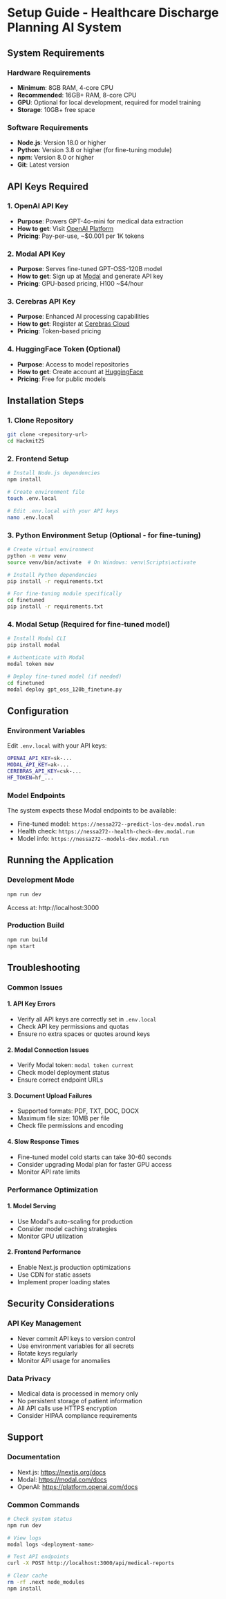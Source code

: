 # Setup Guide - Healthcare Discharge Planning AI System

## System Requirements

### Hardware Requirements
- **Minimum**: 8GB RAM, 4-core CPU
- **Recommended**: 16GB+ RAM, 8-core CPU
- **GPU**: Optional for local development, required for model training
- **Storage**: 10GB+ free space

### Software Requirements
- **Node.js**: Version 18.0 or higher
- **Python**: Version 3.8 or higher (for fine-tuning module)
- **npm**: Version 8.0 or higher
- **Git**: Latest version

## API Keys Required

### 1. OpenAI API Key
- **Purpose**: Powers GPT-4o-mini for medical data extraction
- **How to get**: Visit [OpenAI Platform](https://platform.openai.com/api-keys)
- **Pricing**: Pay-per-use, ~$0.001 per 1K tokens

### 2. Modal API Key
- **Purpose**: Serves fine-tuned GPT-OSS-120B model
- **How to get**: Sign up at [Modal](https://modal.com) and generate API key
- **Pricing**: GPU-based pricing, H100 ~$4/hour

### 3. Cerebras API Key
- **Purpose**: Enhanced AI processing capabilities
- **How to get**: Register at [Cerebras Cloud](https://cloud.cerebras.ai)
- **Pricing**: Token-based pricing

### 4. HuggingFace Token (Optional)
- **Purpose**: Access to model repositories
- **How to get**: Create account at [HuggingFace](https://huggingface.co/settings/tokens)
- **Pricing**: Free for public models

## Installation Steps

### 1. Clone Repository
```bash
git clone <repository-url>
cd Hackmit25
```

### 2. Frontend Setup
```bash
# Install Node.js dependencies
npm install

# Create environment file
touch .env.local

# Edit .env.local with your API keys
nano .env.local
```

### 3. Python Environment Setup (Optional - for fine-tuning)
```bash
# Create virtual environment
python -m venv venv
source venv/bin/activate  # On Windows: venv\Scripts\activate

# Install Python dependencies
pip install -r requirements.txt

# For fine-tuning module specifically
cd finetuned
pip install -r requirements.txt
```

### 4. Modal Setup (Required for fine-tuned model)
```bash
# Install Modal CLI
pip install modal

# Authenticate with Modal
modal token new

# Deploy fine-tuned model (if needed)
cd finetuned
modal deploy gpt_oss_120b_finetune.py
```

## Configuration

### Environment Variables
Edit `.env.local` with your API keys:
```bash
OPENAI_API_KEY=sk-...
MODAL_API_KEY=ak-...
CEREBRAS_API_KEY=csk-...
HF_TOKEN=hf_...
```

### Model Endpoints
The system expects these Modal endpoints to be available:
- Fine-tuned model: `https://nessa272--predict-los-dev.modal.run`
- Health check: `https://nessa272--health-check-dev.modal.run`
- Model info: `https://nessa272--models-dev.modal.run`

## Running the Application

### Development Mode
```bash
npm run dev
```
Access at: http://localhost:3000

### Production Build
```bash
npm run build
npm start
```

## Troubleshooting

### Common Issues

#### 1. API Key Errors
- Verify all API keys are correctly set in `.env.local`
- Check API key permissions and quotas
- Ensure no extra spaces or quotes around keys

#### 2. Modal Connection Issues
- Verify Modal token: `modal token current`
- Check model deployment status
- Ensure correct endpoint URLs

#### 3. Document Upload Failures
- Supported formats: PDF, TXT, DOC, DOCX
- Maximum file size: 10MB per file
- Check file permissions and encoding

#### 4. Slow Response Times
- Fine-tuned model cold starts can take 30-60 seconds
- Consider upgrading Modal plan for faster GPU access
- Monitor API rate limits

### Performance Optimization

#### 1. Model Serving
- Use Modal's auto-scaling for production
- Consider model caching strategies
- Monitor GPU utilization

#### 2. Frontend Performance
- Enable Next.js production optimizations
- Use CDN for static assets
- Implement proper loading states

## Security Considerations

### API Key Management
- Never commit API keys to version control
- Use environment variables for all secrets
- Rotate keys regularly
- Monitor API usage for anomalies

### Data Privacy
- Medical data is processed in memory only
- No persistent storage of patient information
- All API calls use HTTPS encryption
- Consider HIPAA compliance requirements

## Support

### Documentation
- Next.js: https://nextjs.org/docs
- Modal: https://modal.com/docs
- OpenAI: https://platform.openai.com/docs

### Common Commands
```bash
# Check system status
npm run dev

# View logs
modal logs <deployment-name>

# Test API endpoints
curl -X POST http://localhost:3000/api/medical-reports

# Clear cache
rm -rf .next node_modules
npm install
```
